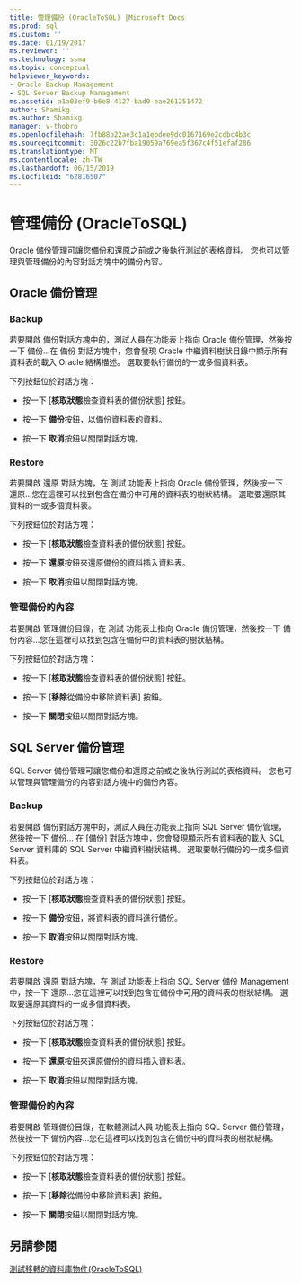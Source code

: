 ```yaml
---
title: 管理備份 (OracleToSQL) |Microsoft Docs
ms.prod: sql
ms.custom: ''
ms.date: 01/19/2017
ms.reviewer: ''
ms.technology: ssma
ms.topic: conceptual
helpviewer_keywords:
- Oracle Backup Management
- SQL Server Backup Management
ms.assetid: a1a03ef9-b6e8-4127-bad0-eae261251472
author: Shamikg
ms.author: Shamikg
manager: v-thobro
ms.openlocfilehash: 7fb88b22ae3c1a1ebdee9dc0167169e2cdbc4b3c
ms.sourcegitcommit: 3026c22b7fba19059a769ea5f367c4f51efaf286
ms.translationtype: MT
ms.contentlocale: zh-TW
ms.lasthandoff: 06/15/2019
ms.locfileid: "62816507"
---
```

# <a name="managing-backups-oracletosql"></a>管理備份 (OracleToSQL)
Oracle 備份管理可讓您備份和還原之前或之後執行測試的表格資料。 您也可以管理與管理備份的內容對話方塊中的備份內容。  
  
## <a name="oracle-backup-management"></a>Oracle 備份管理  
  
### <a name="backup"></a>Backup  
若要開啟 備份對話方塊中的，測試人員在功能表上指向 Oracle 備份管理，然後按一下 備份...在 備份 對話方塊中，您會發現 Oracle 中繼資料樹狀目錄中顯示所有資料表的載入 Oracle 結構描述。 選取要執行備份的一或多個資料表。  
  
下列按鈕位於對話方塊：  
  
-   按一下 [**核取狀態**檢查資料表的備份狀態] 按鈕。  
  
-   按一下 **備份**按鈕，以備份資料表的資料。  
  
-   按一下 **取消**按鈕以關閉對話方塊。  
  
### <a name="restore"></a>Restore  
若要開啟 還原 對話方塊，在 測試 功能表上指向 Oracle 備份管理，然後按一下 還原...您在這裡可以找到包含在備份中可用的資料表的樹狀結構。 選取要還原其資料的一或多個資料表。  
  
下列按鈕位於對話方塊：  
  
-   按一下 [**核取狀態**檢查資料表的備份狀態] 按鈕。  
  
-   按一下 **還原**按鈕來還原備份的資料插入資料表。  
  
-   按一下 **取消**按鈕以關閉對話方塊。  
  
### <a name="managing-backup-contents"></a>管理備份的內容  
若要開啟 管理備份目錄，在 測試 功能表上指向 Oracle 備份管理，然後按一下 備份內容...您在這裡可以找到包含在備份中的資料表的樹狀結構。  
  
下列按鈕位於對話方塊：  
  
-   按一下 [**核取狀態**檢查資料表的備份狀態] 按鈕。  
  
-   按一下 [**移除**從備份中移除資料表] 按鈕。  
  
-   按一下 **關閉**按鈕以關閉對話方塊。  
  
## <a name="sql-server-backup-management"></a>SQL Server 備份管理  
SQL Server 備份管理可讓您備份和還原之前或之後執行測試的表格資料。 您也可以管理與管理備份的內容對話方塊中的備份內容。  
  
### <a name="backup"></a>Backup  
若要開啟 備份對話方塊中的，測試人員在功能表上指向 SQL Server 備份管理，然後按一下 備份... 在 [備份] 對話方塊中，您會發現顯示所有資料表的載入 SQL Server 資料庫的 SQL Server 中繼資料樹狀結構。 選取要執行備份的一或多個資料表。  
  
下列按鈕位於對話方塊：  
  
-   按一下 [**核取狀態**檢查資料表的備份狀態] 按鈕。  
  
-   按一下 **備份**按鈕，將資料表的資料進行備份。  
  
-   按一下 **取消**按鈕以關閉對話方塊。  
  
### <a name="restore"></a>Restore  
若要開啟 還原 對話方塊，在 測試 功能表上指向 SQL Server 備份 Management 中，按一下 還原...您在這裡可以找到包含在備份中可用的資料表的樹狀結構。 選取要還原其資料的一或多個資料表。  
  
下列按鈕位於對話方塊：  
  
-   按一下 [**核取狀態**檢查資料表的備份狀態] 按鈕。  
  
-   按一下 **還原**按鈕來還原備份的資料插入資料表。  
  
-   按一下 **取消**按鈕以關閉對話方塊。  
  
### <a name="managing-backup-contents"></a>管理備份的內容  
若要開啟 管理備份目錄，在軟體測試人員 功能表上指向 SQL Server 備份管理，然後按一下 備份內容...您在這裡可以找到包含在備份中的資料表的樹狀結構。  
  
下列按鈕位於對話方塊：  
  
-   按一下 [**核取狀態**檢查資料表的備份狀態] 按鈕。  
  
-   按一下 [**移除**從備份中移除資料表] 按鈕。  
  
-   按一下 **關閉**按鈕以關閉對話方塊。  
  
## <a name="see-also"></a>另請參閱  
[測試移轉的資料庫物件&#40;OracleToSQL&#41;](../../ssma/oracle/testing-migrated-database-objects-oracletosql.md)  
  
